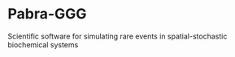 # Pabra-GGG
Scientific software for simulating rare events in spatial-stochastic biochemical systems
